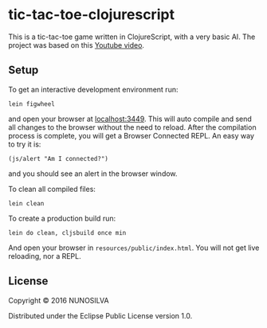 # tic-tac-toe-clojurescript

This is a tic-tac-toe game written in ClojureScript, with a very basic AI. The project was based on this [Youtube video](https://www.youtube.com/watch?v=pIiOgTwjbes).

## Setup

To get an interactive development environment run:

    lein figwheel

and open your browser at [localhost:3449](http://localhost:3449/).
This will auto compile and send all changes to the browser without the
need to reload. After the compilation process is complete, you will
get a Browser Connected REPL. An easy way to try it is:

    (js/alert "Am I connected?")

and you should see an alert in the browser window.

To clean all compiled files:

    lein clean

To create a production build run:

    lein do clean, cljsbuild once min

And open your browser in `resources/public/index.html`. You will not
get live reloading, nor a REPL.

## License

Copyright © 2016 NUNOSILVA

Distributed under the Eclipse Public License version 1.0.
